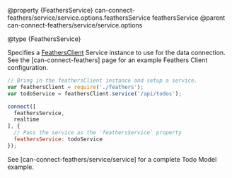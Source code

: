 @property {FeathersService} can-connect-feathers/service/service.options.feathersService feathersService
@parent can-connect-feathers/service/service.options

@type {FeathersService}

Specifies a [FeathersClient](https://docs.feathersjs.com/clients/feathers.html) Service instance to use for the data connection.  See the [can-connect-feathers] page for an example Feathers Client configuration.

```js
// Bring in the feathersClient instance and setup a service.
var feathersClient = require('./feathers');
var todoService = feathersClient.service('/api/todos');

connect([
  feathersService,
  realtime
], {
  // Pass the service as the `feathersService` property
  feathersService: todoService
});
```

See [can-connect-feathers/service/service] for a complete Todo Model example.